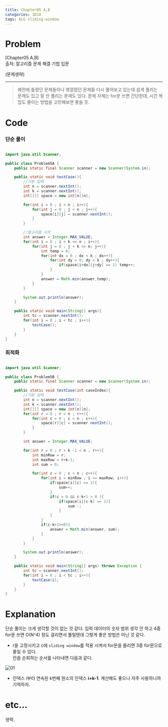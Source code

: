 ```yaml
---
title: Chapter05 A,B
categories: 1D1A
tags: ALG sliding-window
---
```


# Problem
[Chapter05 A,B]  
출처: 알고리즘 문제 해결 기법 입문  

(문제생략)  


* * * 

> 예전에 틀렸던 문제들이나 헷깔렸던 문제들 다시 풀어보고 있는데 쉽게 풀리는 문제도 있고 잘 안 풀리는 문제도 있다. 문제 자체는 for문 쓰면 간단한데, 시간 복잡도 줄이는 방법을 고민해보면 좋을 듯.


# Code  

### 단순 풀이
~~~java

import java.util.Scanner;

public class Problem5A {
    public static final Scanner scanner = new Scanner(System.in);

    public static void testCase(){
        //기본 입력
        int n = scanner.nextInt();
        int k = scanner.nextInt();
        int[][] space = new int[n][n];

        for(int i = 0 ; i < n ; i++){
            for(int j = 0 ; j < n ; j++){
                space[i][j] = scanner.nextInt();
            }
        }

        //알고리즘 시작
        int answer = Integer.MAX_VALUE;
        for(int i = 0 ; i + k <= n ; i++){
            for(int j = 0 ; j + k <= n; j++){
                int temp = 0;
                for(int dx = 0 ; dx < k ; dx++){
                    for(int dy = 0; dy < k ; dy++){
                        if(space[i+dx][j+dy] == 1) temp++;
                    }
                }
                answer = Math.min(answer,temp);
            }
        }

        System.out.println(answer);
    }

    public static void main(String[] args){
        int tc = scanner.nextInt();
        for(int i = 0 ; i < tc ; i++){
            testCase();
        }
    }
}
~~~

### 최적화
~~~java

import java.util.Scanner;

public class Problem5B {
    public static final Scanner scanner = new Scanner(System.in);

    public static void testCase(int caseIndex){
        //기본 입력
        int n = scanner.nextInt();
        int k = scanner.nextInt();
        int[][] space = new int[n][n];
        for(int r = 0 ; r < n ; r++){
            for(int c = 0 ; c < n ; c++){
                space[r][c] = scanner.nextInt();
            }
        }

        int answer = Integer.MAX_VALUE;

        for(int r = 0 ; r + k -1 < n ; r++){
            int minRow = r;
            int maxRow = r+k-1;
            int sum = 0;

            for(int c = 0 ; c < n ; c++){
                for(int i = minRow ; i <= maxRow; i++){
                    if(space[i][c] == 1){
                        sum++;
                    }
                    if(c > 0 && c-k+1 > 0 ){
                        if(space[i][c-k] == 1){
                            sum--;
                        }
                    }
                }
                if(c-k+1>=0){
                    answer = Math.min(answer, sum);
                }
            }
        }

        System.out.println(answer);
    }

    public static void main(String[] args) throws Exception {
        int tc = scanner.nextInt();
        for(int i = 0 ; i < tc ; i++){
            testCase(i);
        }
    }
}

~~~

# Explanation  

단순 풀이는 크게 생각할 것이 없는 것 같다. 입력 데이터의 숫자 범위 생각 안 하고 4중 for문 쓰면 O(N^4) 정도 걸리면서 풀릴텐데 그렇게 좋은 방법은 아닌 것 같다.

* r을 고정시키고 c에 `sliding window`를 적용 시켜서 for문을 돌리면 3중 for문으로 줄일 수 있다.  
칸을 순회하는 순서를 나타내면 다음과 같다.

![01](https://user-images.githubusercontent.com/30731518/44629618-f70add00-a98c-11e8-9508-cf6d6663e008.png)


* 인덱스 i부터 연속된 k번째 원소의 인덱스 **i+k-1**. 계산해도 좋으나 자주 사용하니까 기억하자.


# etc...
생략.
